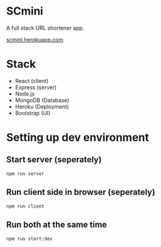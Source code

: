 # SCmini 
A full stack URL shortener app.

[scmini.herokuapp.com](https://scmini.herokuapp.com/)
# Stack
* React (client)
* Express (server)
* Node.js
* MongoDB (Database)
* Heroku (Deployment)
* Bootstrap (UI)

# Setting up dev environment
## Start server (seperately)

`npm run server`

## Run client side in browser (seperately)

`npm run client`

## Run both at the same time 

`npm run start:dev`




